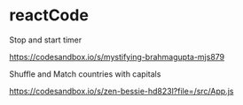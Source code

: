 # reactCode

Stop and start timer

https://codesandbox.io/s/mystifying-brahmagupta-mjs879

Shuffle and Match countries with capitals

https://codesandbox.io/s/zen-bessie-hd823l?file=/src/App.js
